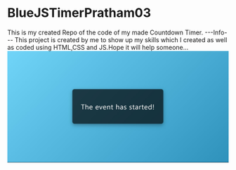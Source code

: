 # BlueJSTimerPratham03
This is my created Repo of the code of my made Countdown Timer. 
             ---Info---
This project is created by me to show up my skills which I created as well as coded using HTML,CSS and JS.Hope it will help someone...
<img src="TimerImage.jpg">
